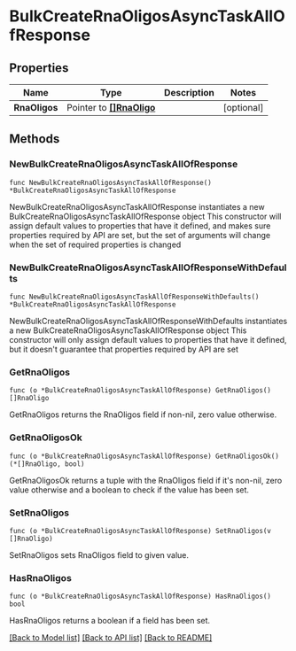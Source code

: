 # BulkCreateRnaOligosAsyncTaskAllOfResponse

## Properties

Name | Type | Description | Notes
------------ | ------------- | ------------- | -------------
**RnaOligos** | Pointer to [**[]RnaOligo**](RnaOligo.md) |  | [optional] 

## Methods

### NewBulkCreateRnaOligosAsyncTaskAllOfResponse

`func NewBulkCreateRnaOligosAsyncTaskAllOfResponse() *BulkCreateRnaOligosAsyncTaskAllOfResponse`

NewBulkCreateRnaOligosAsyncTaskAllOfResponse instantiates a new BulkCreateRnaOligosAsyncTaskAllOfResponse object
This constructor will assign default values to properties that have it defined,
and makes sure properties required by API are set, but the set of arguments
will change when the set of required properties is changed

### NewBulkCreateRnaOligosAsyncTaskAllOfResponseWithDefaults

`func NewBulkCreateRnaOligosAsyncTaskAllOfResponseWithDefaults() *BulkCreateRnaOligosAsyncTaskAllOfResponse`

NewBulkCreateRnaOligosAsyncTaskAllOfResponseWithDefaults instantiates a new BulkCreateRnaOligosAsyncTaskAllOfResponse object
This constructor will only assign default values to properties that have it defined,
but it doesn't guarantee that properties required by API are set

### GetRnaOligos

`func (o *BulkCreateRnaOligosAsyncTaskAllOfResponse) GetRnaOligos() []RnaOligo`

GetRnaOligos returns the RnaOligos field if non-nil, zero value otherwise.

### GetRnaOligosOk

`func (o *BulkCreateRnaOligosAsyncTaskAllOfResponse) GetRnaOligosOk() (*[]RnaOligo, bool)`

GetRnaOligosOk returns a tuple with the RnaOligos field if it's non-nil, zero value otherwise
and a boolean to check if the value has been set.

### SetRnaOligos

`func (o *BulkCreateRnaOligosAsyncTaskAllOfResponse) SetRnaOligos(v []RnaOligo)`

SetRnaOligos sets RnaOligos field to given value.

### HasRnaOligos

`func (o *BulkCreateRnaOligosAsyncTaskAllOfResponse) HasRnaOligos() bool`

HasRnaOligos returns a boolean if a field has been set.


[[Back to Model list]](../README.md#documentation-for-models) [[Back to API list]](../README.md#documentation-for-api-endpoints) [[Back to README]](../README.md)


